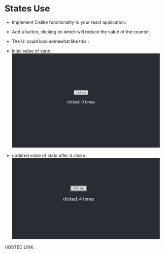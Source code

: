 # States Use

- Implement Dislike functionality to your react application.

- Add a button, clicking on which will reduce the value of the counter.

- The UI could look somewhat like this :
- inital value of state :
  ![prop](../06%20Assignment/images/initial.jpeg)
- updated value of state after 4 clicks :
  ![prop](../06%20Assignment/images/after.jpeg)

HOSTED LINK :
